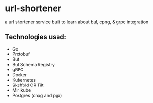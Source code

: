 # url-shortener
a url shortener service built to learn about buf, cpng, & grpc integration

## Technologies used:

- Go
- Protobuf
- Buf
- Buf Schema Registry
- gRPC
- Docker
- Kubernetes
- Skaffold OR Tilt
- Minikube
- Postgres (cnpg and pgx)